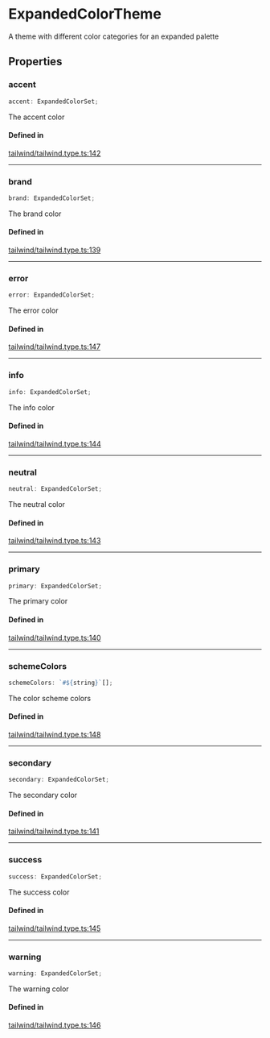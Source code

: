 # ExpandedColorTheme

A theme with different color categories for an expanded palette

## Properties

### accent

```ts
accent: ExpandedColorSet;
```

The accent color

#### Defined in

[tailwind/tailwind.type.ts:142](https://github.com/Sillybit-io/colorhacks/blob/45b74b39d6ded2b71f4a5f8bced67fd323e8e403/src/features/tailwind/tailwind.type.ts#L142)

***

### brand

```ts
brand: ExpandedColorSet;
```

The brand color

#### Defined in

[tailwind/tailwind.type.ts:139](https://github.com/Sillybit-io/colorhacks/blob/45b74b39d6ded2b71f4a5f8bced67fd323e8e403/src/features/tailwind/tailwind.type.ts#L139)

***

### error

```ts
error: ExpandedColorSet;
```

The error color

#### Defined in

[tailwind/tailwind.type.ts:147](https://github.com/Sillybit-io/colorhacks/blob/45b74b39d6ded2b71f4a5f8bced67fd323e8e403/src/features/tailwind/tailwind.type.ts#L147)

***

### info

```ts
info: ExpandedColorSet;
```

The info color

#### Defined in

[tailwind/tailwind.type.ts:144](https://github.com/Sillybit-io/colorhacks/blob/45b74b39d6ded2b71f4a5f8bced67fd323e8e403/src/features/tailwind/tailwind.type.ts#L144)

***

### neutral

```ts
neutral: ExpandedColorSet;
```

The neutral color

#### Defined in

[tailwind/tailwind.type.ts:143](https://github.com/Sillybit-io/colorhacks/blob/45b74b39d6ded2b71f4a5f8bced67fd323e8e403/src/features/tailwind/tailwind.type.ts#L143)

***

### primary

```ts
primary: ExpandedColorSet;
```

The primary color

#### Defined in

[tailwind/tailwind.type.ts:140](https://github.com/Sillybit-io/colorhacks/blob/45b74b39d6ded2b71f4a5f8bced67fd323e8e403/src/features/tailwind/tailwind.type.ts#L140)

***

### schemeColors

```ts
schemeColors: `#${string}`[];
```

The color scheme colors

#### Defined in

[tailwind/tailwind.type.ts:148](https://github.com/Sillybit-io/colorhacks/blob/45b74b39d6ded2b71f4a5f8bced67fd323e8e403/src/features/tailwind/tailwind.type.ts#L148)

***

### secondary

```ts
secondary: ExpandedColorSet;
```

The secondary color

#### Defined in

[tailwind/tailwind.type.ts:141](https://github.com/Sillybit-io/colorhacks/blob/45b74b39d6ded2b71f4a5f8bced67fd323e8e403/src/features/tailwind/tailwind.type.ts#L141)

***

### success

```ts
success: ExpandedColorSet;
```

The success color

#### Defined in

[tailwind/tailwind.type.ts:145](https://github.com/Sillybit-io/colorhacks/blob/45b74b39d6ded2b71f4a5f8bced67fd323e8e403/src/features/tailwind/tailwind.type.ts#L145)

***

### warning

```ts
warning: ExpandedColorSet;
```

The warning color

#### Defined in

[tailwind/tailwind.type.ts:146](https://github.com/Sillybit-io/colorhacks/blob/45b74b39d6ded2b71f4a5f8bced67fd323e8e403/src/features/tailwind/tailwind.type.ts#L146)

